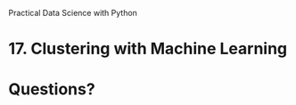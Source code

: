 [comment]: # (THEME = pdsp)
[comment]: # (CODE_THEME = base16/zenburn)
Practical Data Science with Python
# 17. Clustering with Machine Learning

[comment]: # (!!!)

# Questions?

